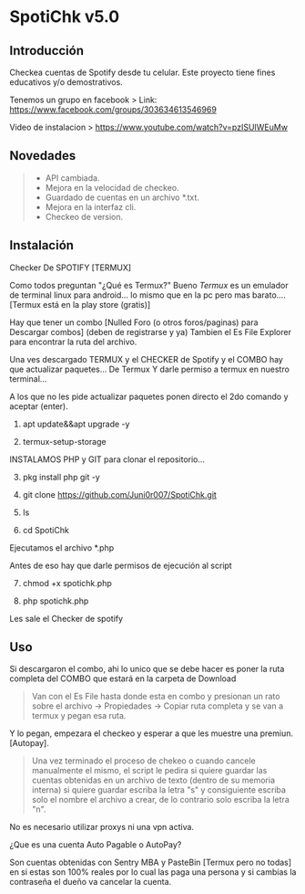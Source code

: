 # SpotiChk v5.0

## Introducción

Checkea cuentas de Spotify desde tu celular. Este proyecto tiene fines educativos y/o demostrativos.

Tenemos un grupo en facebook > Link: https://www.facebook.com/groups/303634613546969

Video de instalacion > https://www.youtube.com/watch?v=pzISUIWEuMw

## Novedades
> - API cambiada.
> - Mejora en la velocidad de checkeo.
> - Guardado de cuentas en un archivo *.txt.
> - Mejora en la interfaz cli.
> - Checkeo de version.

## Instalación

Checker De SPOTIFY [TERMUX]

Como todos preguntan "¿Qué es Termux?"
Bueno *Termux* es un emulador de terminal linux para android... lo mismo que en la pc pero mas barato.... [Termux está en la play store (gratis)]

Hay que tener un combo [Nulled Foro (o otros foros/paginas) para Descargar combos] (deben de registrarse y ya)
Tambien el Es File Explorer para encontrar la ruta del archivo.

Una ves descargado TERMUX y el CHECKER de Spotify y el COMBO hay que actualizar paquetes... De Termux
Y darle permiso a termux en nuestro terminal...

A los que no les pide actualizar paquetes ponen directo el 2do comando y aceptar (enter). 
1. apt update&&apt upgrade -y

2. termux-setup-storage

INSTALAMOS PHP y GIT para clonar el repositorio...

3. pkg install php git -y

4. git clone https://github.com/Juni0r007/SpotiChk.git

5. ls

6. cd SpotiChk

Ejecutamos el archivo *.php 

Antes de eso hay que darle permisos de ejecución al script

7. chmod +x spotichk.php

8. php spotichk.php

Les sale el Checker de spotify

## Uso

Si descargaron el combo, ahi lo unico que se debe hacer es poner la ruta completa del COMBO que estará en la carpeta de Download 
> Van con el Es File hasta donde esta en combo y presionan un rato sobre el archivo -> Propiedades -> Copiar ruta completa y se van a termux y pegan esa ruta.

Y lo pegan, empezara el checkeo  y esperar a que les muestre una premiun.[Autopay].

> Una vez terminado el proceso de chekeo o cuando cancele manualmente el mismo, el script le pedira si quiere guardar las cuentas obtenidas en un archivo de texto (dentro de su memoria interna) si quiere guardar escriba la letra "s" y consiguiente escriba solo el nombre el archivo a crear, de lo contrario solo escriba la letra "n".

No es necesario utilizar proxys ni una vpn activa.

¿Que es una cuenta Auto Pagable o AutoPay? 

Son cuentas  obtenidas con Sentry MBA y PasteBin [Termux pero no todas] en si estas son 100% reales por lo cual las paga una persona y si cambias la contraseña el dueño va cancelar la cuenta.

